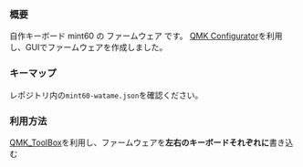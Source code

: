 ### 概要

自作キーボード mint60 の ファームウェア です。
[QMK Configurator](https://config.qmk.fm/#/mint60/LAYOUT)を利用し、GUIでファームウェアを作成しました。

### キーマップ

レポジトリ内の`mint60-watame.json`を確認ください。


### 利用方法

[QMK_ToolBox](https://github.com/qmk/qmk_toolbox/releases)を利用し、ファームウェアを**左右のキーボードそれぞれに**書き込む

